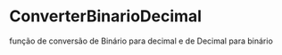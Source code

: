 ConverterBinarioDecimal
=======================

função de conversão de Binário para decimal e de Decimal para binário
